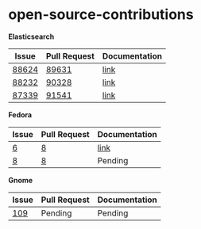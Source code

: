 # open-source-contributions

**Elasticsearch**

| Issue | Pull Request | Documentation |
| --- | --- | --- |
| [88624](https://github.com/elastic/elasticsearch/issues/88624) | [89631](https://github.com/elastic/elasticsearch/pull/89631) | [link](https://www.elastic.co/guide/en/elasticsearch/reference/current/paginate-search-results.html) |
| [88232](https://github.com/elastic/elasticsearch/issues/88232) | [90328](https://github.com/elastic/elasticsearch/pull/90328) | [link](https://www.elastic.co/guide/en/elasticsearch/reference/current/snapshots-restore-snapshot.html) |
| [87339](https://github.com/elastic/elasticsearch/issues/87339) | [91541](https://github.com/elastic/elasticsearch/pull/91541)  | [link](https://www.elastic.co/guide/en/elasticsearch/reference/current/indices-put-mapping.html#add-multi-fields-existing-field-ex)|


**Fedora**

| Issue | Pull Request | Documentation |
| --- | --- | --- |
| [6](https://gitlab.com/fedora/docs/templates/fedora-docs-template/-/issues/6) | [8](https://gitlab.com/fedora/docs/templates/fedora-docs-template/-/merge_requests/8) | [link](https://gitlab.com/fedora/docs/templates/fedora-docs-template/-/blob/main/README.md) |
|[8](https://gitlab.com/fedora/docs/community-tools/fedora-accounts-docs/-/issues/8)|[8](https://gitlab.com/fedora/docs/community-tools/fedora-accounts-docs/-/merge_requests/8)|Pending|


**Gnome**

| Issue | Pull Request | Documentation |
| --- | --- | --- |
| [109](https://gitlab.gnome.org/GNOME/gnome-user-docs/-/issues/109) | Pending | Pending |






